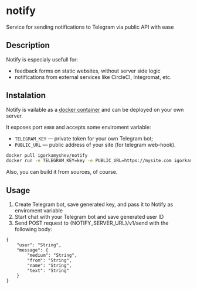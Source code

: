 # notify

Service for sending notifications to Telegram via public API with ease

## Description

Notify is especialy usefull for:
+ feedback forms on static websites, without server side logic
+ notifications from external services like CircleCI, Integromat, etc.

## Instalation

Notify is vailable as a [docker container](https://hub.docker.com/r/igorkamyshev/notify/) and can be deployed on your own server.

It exposes port `8080` and accepts some enviroment variable:
+ `TELEGRAM_KEY` — private token for your own Telegram bot;
+ `PUBLIC_URL` — public address of your site (for telegram web-hook).

```sh
docker pull igorkamyshev/notify
docker run -e TELEGRAM_KEY=key -e PUBLIC_URL=https://mysite.com igorkamyshev/notify
```

Also, you can build it from sources, of course.

## Usage

1. Create Telegram bot, save generated key, and pass it to Notify as enviroment variable
2. Start chat with your Telegram bot and save generated user ID
3. Send POST request to {NOTIFY_SERVER_URL}/v1/send with the following body:

```
{
    "user": "String",
    "message": {
        "medium": "String",
        "from": "String",
        "name": "String",
        "text": "String"
    }
}
```